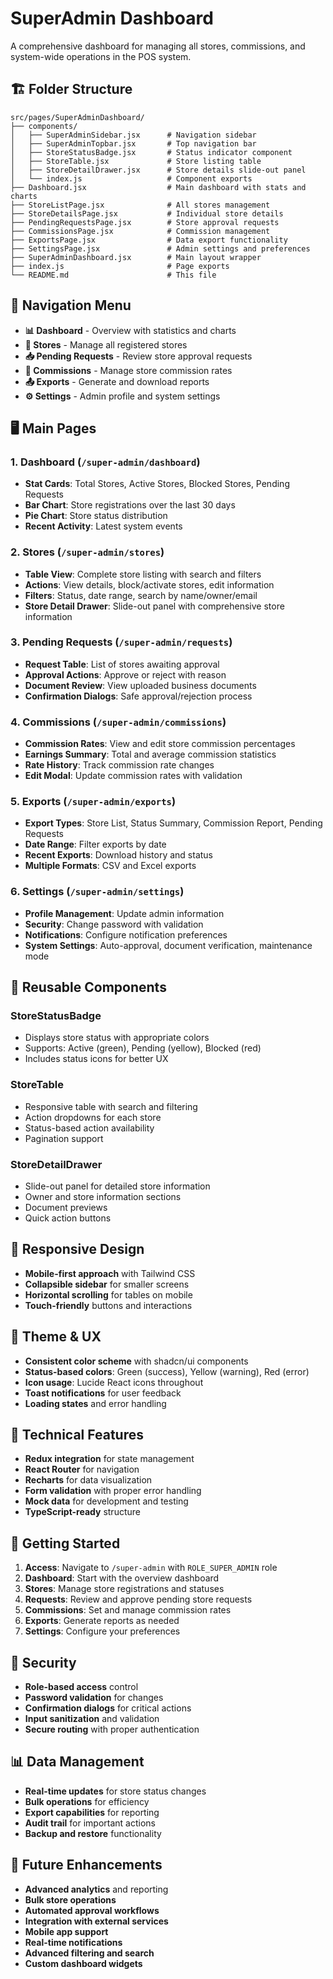 # SuperAdmin Dashboard

A comprehensive dashboard for managing all stores, commissions, and system-wide operations in the POS system.

## 🏗️ Folder Structure

```
src/pages/SuperAdminDashboard/
├── components/
│   ├── SuperAdminSidebar.jsx      # Navigation sidebar
│   ├── SuperAdminTopbar.jsx       # Top navigation bar
│   ├── StoreStatusBadge.jsx       # Status indicator component
│   ├── StoreTable.jsx             # Store listing table
│   ├── StoreDetailDrawer.jsx      # Store details slide-out panel
│   └── index.js                   # Component exports
├── Dashboard.jsx                  # Main dashboard with stats and charts
├── StoreListPage.jsx              # All stores management
├── StoreDetailsPage.jsx           # Individual store details
├── PendingRequestsPage.jsx        # Store approval requests
├── CommissionsPage.jsx            # Commission management
├── ExportsPage.jsx                # Data export functionality
├── SettingsPage.jsx               # Admin settings and preferences
├── SuperAdminDashboard.jsx        # Main layout wrapper
├── index.js                       # Page exports
└── README.md                      # This file
```

## 🧭 Navigation Menu

- **📊 Dashboard** - Overview with statistics and charts
- **🏪 Stores** - Manage all registered stores
- **📥 Pending Requests** - Review store approval requests
- **💸 Commissions** - Manage store commission rates
- **📤 Exports** - Generate and download reports
- **⚙️ Settings** - Admin profile and system settings

## 🖥️ Main Pages

### 1. Dashboard (`/super-admin/dashboard`)
- **Stat Cards**: Total Stores, Active Stores, Blocked Stores, Pending Requests
- **Bar Chart**: Store registrations over the last 30 days
- **Pie Chart**: Store status distribution
- **Recent Activity**: Latest system events

### 2. Stores (`/super-admin/stores`)
- **Table View**: Complete store listing with search and filters
- **Actions**: View details, block/activate stores, edit information
- **Filters**: Status, date range, search by name/owner/email
- **Store Detail Drawer**: Slide-out panel with comprehensive store information

### 3. Pending Requests (`/super-admin/requests`)
- **Request Table**: List of stores awaiting approval
- **Approval Actions**: Approve or reject with reason
- **Document Review**: View uploaded business documents
- **Confirmation Dialogs**: Safe approval/rejection process

### 4. Commissions (`/super-admin/commissions`)
- **Commission Rates**: View and edit store commission percentages
- **Earnings Summary**: Total and average commission statistics
- **Rate History**: Track commission rate changes
- **Edit Modal**: Update commission rates with validation

### 5. Exports (`/super-admin/exports`)
- **Export Types**: Store List, Status Summary, Commission Report, Pending Requests
- **Date Range**: Filter exports by date
- **Recent Exports**: Download history and status
- **Multiple Formats**: CSV and Excel exports

### 6. Settings (`/super-admin/settings`)
- **Profile Management**: Update admin information
- **Security**: Change password with validation
- **Notifications**: Configure notification preferences
- **System Settings**: Auto-approval, document verification, maintenance mode

## 🧩 Reusable Components

### StoreStatusBadge
- Displays store status with appropriate colors
- Supports: Active (green), Pending (yellow), Blocked (red)
- Includes status icons for better UX

### StoreTable
- Responsive table with search and filtering
- Action dropdowns for each store
- Status-based action availability
- Pagination support

### StoreDetailDrawer
- Slide-out panel for detailed store information
- Owner and store information sections
- Document previews
- Quick action buttons

## 📱 Responsive Design

- **Mobile-first approach** with Tailwind CSS
- **Collapsible sidebar** for smaller screens
- **Horizontal scrolling** for tables on mobile
- **Touch-friendly** buttons and interactions

## 🎨 Theme & UX

- **Consistent color scheme** with shadcn/ui components
- **Status-based colors**: Green (success), Yellow (warning), Red (error)
- **Icon usage**: Lucide React icons throughout
- **Toast notifications** for user feedback
- **Loading states** and error handling

## 🔧 Technical Features

- **Redux integration** for state management
- **React Router** for navigation
- **Recharts** for data visualization
- **Form validation** with proper error handling
- **Mock data** for development and testing
- **TypeScript-ready** structure

## 🚀 Getting Started

1. **Access**: Navigate to `/super-admin` with `ROLE_SUPER_ADMIN` role
2. **Dashboard**: Start with the overview dashboard
3. **Stores**: Manage store registrations and statuses
4. **Requests**: Review and approve pending store requests
5. **Commissions**: Set and manage commission rates
6. **Exports**: Generate reports as needed
7. **Settings**: Configure your preferences

## 🔐 Security

- **Role-based access** control
- **Password validation** for changes
- **Confirmation dialogs** for critical actions
- **Input sanitization** and validation
- **Secure routing** with proper authentication

## 📊 Data Management

- **Real-time updates** for store status changes
- **Bulk operations** for efficiency
- **Export capabilities** for reporting
- **Audit trail** for important actions
- **Backup and restore** functionality

## 🎯 Future Enhancements

- **Advanced analytics** and reporting
- **Bulk store operations**
- **Automated approval workflows**
- **Integration with external services**
- **Mobile app support**
- **Real-time notifications**
- **Advanced filtering and search**
- **Custom dashboard widgets** 